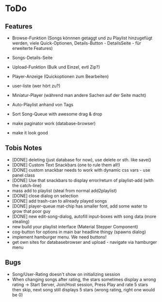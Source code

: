 # ToDo

## Features

- Browse-Funktion (Songs könnnen getaggt und zu Playlist hinzugefügt werden, viele Quick-Optionen, Details-Button -
  DetailsSeite - für erweiterte Features)
- Songs-Details-Seite
- Upload-Funktion (Bulk und Einzel, evtl Zip?)
- Player-Anzeige (Quickoptionen zum Bearbeiten)
- user-liste (wer hört zu?)
- Miniatur-Player (während man andere Sachen auf der Seite macht)
- Auto-Playlist anhand von Tags
- Sort Song-Queue with awesome drag & drop
- make paginator work (database-browser)

- make it look good

## Tobis Notes
- [DONE] deleting (just database for now), use delete or sth. like save()
- [DONE] Custom Text Snackbars (one to rule them all!)
- [DONE] custom snackbar needs to work with dynamic css vars - use panel class
- [DONE] Use that snackbars to display error/return of playlist-add (with the catch-line)
- mass add to playlist (steal from normal add2playlist)
- [DONE] close dialog on selection
- [DONE] add trash-can to allready played songs
- [DONE] player-queue mat-chip has smaller font, add some water to grow that poor guy
- [DONE] new edit-song-dialog, autofill input-boxes with song data (more stealing)
- new build your playlist interface (Material Stepper Component)
- cog-button for options in main bar headline thingy (spawns dialog)
- implement hamburger menu. We need buttons!
- get own sites for databasebrowser and upload - navigate via hamburger menu



## Bugs
- Song/User-Rating doesn't show on initializing session
- When changing songs after rating, the stars sometimes display a wrong rating
  -> Start Server, Join/Host session, Press Play and rate 5 stars then skip, next song still displays 5 stars (wrong rating, right one would be 0)